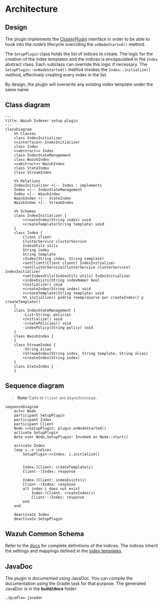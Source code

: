 # Architecture

## Design

The plugin implements the [ClusterPlugin](https://github.com/opensearch-project/OpenSearch/blob/3.1.0/server/src/main/java/org/opensearch/plugins/ClusterPlugin.java) interface in order to be able to hook into the node’s lifecycle overriding the `onNodeStarted()` method.

The `SetupPlugin` class holds the list of indices to create. The logic for the creation of the index templates and the indices is encapsulated in the `Index` abstract class. Each subclass can override this logic if necessary. The `SetupPlugin::onNodeStarted()` method invokes the `Index::initialize()` method, effectively creating every index in the list.

By design, the plugin will overwrite any existing index template under the same name.

## Class diagram

```mermaid
---
title: Wazuh Indexer setup plugin
---
classDiagram
    %% Classes
    class IndexInitializer
    <<interface>> IndexInitializer
    class Index
    <<abstract>> Index
    class IndexStateManagement
    class WazuhIndex
    <<abstract>> WazuhIndex
    class StateIndex
    class StreamIndex

    %% Relations
    IndexInitializer <|-- Index : implements
    Index <|-- IndexStateManagement
    Index <|-- WazuhIndex
    WazuhIndex <|-- StateIndex
    WazuhIndex <|-- StreamIndex

    %% Schemas
    class IndexInitializer {
        +createIndex(String index) void
        +createTemplate(String template) void
    }
    class Index {
        Client client
        ClusterService clusterService
        IndexUtils utils
        String index
        String template
        +Index(String index, String template)
        +setClient(Client client) IndexInitializer
        +setClusterService(ClusterService clusterService) IndexInitializer
        +setIndexUtils(IndexUtils utils) IndexInitializer
        +indexExists(String indexName) bool
        +initialize() void
        +createIndex(String index) void
        +createTemplate(String template) void
        %% initialize() podría reemplazarse por createIndex() y createTemplate()
    }
    class IndexStateManagement {
        -List~String~ policies
        +initialize() void
        -createPolicies() void
        -indexPolicy(String policy) void
    }
    class WazuhIndex {
    }
    class StreamIndex {
        -String alias
        +StreamIndex(String index, String template, String alias)
        +createIndex(String index)
    }
    class StateIndex {
    }
```

## Sequence diagram

> **Note** Calls to `Client` are asynchronous.


```mermaid
sequenceDiagram
    actor Node
    participant SetupPlugin
    participant Index
    participant Client
    Node->>SetupPlugin: plugin.onNodeStarted()
    activate SetupPlugin
    Note over Node,SetupPlugin: Invoked on Node::start()

    activate Index
    loop i..n indices
        SetupPlugin->>Index: i.initialize()


        Index-)Client: createTemplate(i)
        Client--)Index: response

        Index-)Client: indexExists(i)
        Client--)Index: response
        alt index i does not exist
            Index-)Client: createIndex(i)
            Client--)Index: response
        end
    end

    deactivate Index
    deactivate SetupPlugin
```

## Wazuh Common Schema

Refer to the [docs](https://github.com/wazuh/wazuh-indexer-plugins/tree/main/ecs) for complete definitions of the indices. The indices inherit the settings and mappings defined in the [index templates](https://github.com/wazuh/wazuh-indexer-plugins/tree/main/plugins/setup/src/main/resources).

## JavaDoc

The plugin is documented using JavaDoc. You can compile the documentation using the Gradle task for that purpose. The generated JavaDoc is in the **build/docs** folder.

```bash
./gradlew javadoc
```
